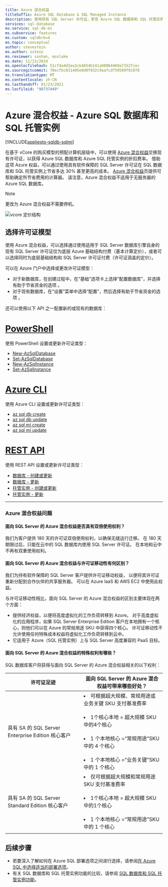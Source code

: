 ```yaml
---
title: Azure 混合权益
titleSuffix: Azure SQL Database & SQL Managed Instance
description: 使用现有 SQL Server 许可证，享受 Azure SQL 数据库和 SQL 托管实例折扣。
services: sql-database
ms.service: sql-db-mi
ms.subservice: features
ms.custom: sqldbrb=4
ms.topic: conceptual
author: stevestein
ms.author: sstein
ms.reviewer: sashan, moslake
ms.date: 11/13/2019
ms.openlocfilehash: 51cf4a4d3aa3cb4654b141a98064460a7152fcec
ms.sourcegitcommit: 78ecfbc831405e8d0f932c9aafcdf59589f81978
ms.translationtype: MT
ms.contentlocale: zh-CN
ms.lasthandoff: 01/23/2021
ms.locfileid: "98737449"
---
```

# <a name="azure-hybrid-benefit---azure-sql-database--sql-managed-instance"></a>Azure 混合权益 - Azure SQL 数据库和 SQL 托管实例
[!INCLUDE[appliesto-sqldb-sqlmi](includes/appliesto-sqldb-sqlmi.md)]

在基于 vCore 的购买模型的预配计算机层级中，可以使用 [Azure 混合权益](https://azure.microsoft.com/pricing/hybrid-benefit/)交换现有许可证，以获得 Azure SQL 数据库和 Azure SQL 托管实例的折扣费率。 借助这项 Azure 权益，可以通过使用具有软件保障的 SQL Server 许可证在 SQL 数据库和 SQL 托管实例上节省多达 30% 甚至更高的成本。 [Azure 混合权益](https://azure.microsoft.com/pricing/hybrid-benefit/)页提供可帮助确定所节省费用的计算器。  请注意，Azure 混合权益不适用于无服务器的 Azure SQL 数据库。

> [!NOTE]
> 更改为 Azure 混合权益不需要停机。

![vcore 定价结构](./media/azure-hybrid-benefit/pricing.png)

## <a name="choose-a-license-model"></a>选择许可证模型

使用 Azure 混合权益，可以选择通过使用适用于 SQL Server 数据库引擎自身的现有 SQL Server 许可证仅为底层 Azure 基础结构付费（基本计算定价），或者可以选择同时为底层基础结构和 SQL Server 许可证付费（许可证涵盖的定价）。

可以在 Azure 门户中选择或更改许可证模型： 
- 对于新数据库，在创建过程中，在“基础”选项卡上选择“配置数据库”，并选择有助于节省资金的选项 。
- 对于现有数据库，在“设置”菜单中选择“配置”，然后选择有助于节省资金的选项 。

还可以使用以下 API 之一配置新的或现有的数据库：

# <a name="powershell"></a>[PowerShell](#tab/azure-powershell)

使用 PowerShell 设置或更新许可证类型：

- [New-AzSqlDatabase](/powershell/module/az.sql/new-azsqldatabase)
- [Set-AzSqlDatabase](/powershell/module/az.sql/set-azsqldatabase)
- [New-AzSqlInstance](/powershell/module/az.sql/new-azsqlinstance)
- [Set-AzSqlInstance](/powershell/module/az.sql/set-azsqlinstance)

# <a name="azure-cli"></a>[Azure CLI](#tab/azure-cli)

使用 Azure CLI 设置或更新许可证类型：

- [az sql db create](/cli/azure/sql/db#az-sql-db-create)
- [az sql db update](/cli/azure/sql/db#az-sql-db-update)
- [az sql mi create](/cli/azure/sql/mi#az-sql-mi-create)
- [az sql mi update](/cli/azure/sql/mi#az-sql-mi-update)

# <a name="rest-api"></a>[REST API](#tab/rest)

使用 REST API 设置或更新许可证类型：

- [数据库 - 创建或更新](/rest/api/sql/databases/createorupdate)
- [数据库 - 更新](/rest/api/sql/databases/update)
- [托管实例 - 创建或更新](/rest/api/sql/managedinstances/createorupdate)
- [托管实例 - 更新](/rest/api/sql/managedinstances/update)

* * *


### <a name="azure-hybrid-benefit-questions"></a>Azure 混合权益问题

#### <a name="are-there-dual-use-rights-with-azure-hybrid-benefit-for-sql-server"></a>面向 SQL Server 的 Azure 混合权益是否具有双倍使用权利？

我们为客户提供 180 天的许可证双倍使用权利，以确保无缝运行迁移。 在 180 天期限过后，只能在云中的 SQL 数据库内使用 SQL Server 许可证。 在本地和云中不再有双重使用权利。

#### <a name="how-does-azure-hybrid-benefit-for-sql-server-differ-from-license-mobility"></a>面向 SQL Server 的 Azure 混合权益与许可证移动性有何区别？

我们为持有软件保障的 SQL Server 客户提供许可证移动权益， 以便将其许可证重新分配到合作伙伴的共享服务器。 可以在 Azure IaaS 和 AWS EC2 中使用此权益。

与许可证移动性相比，面向 SQL Server 的 Azure 混合权益的区别主要体现在两个方面：

- 提供经济权益，以便将高度虚拟化的工作负荷转移到 Azure。 对于高度虚拟化的应用程序，如果 SQL Server Enterprise Edition 客户在本地拥有一个核心，则他们可以在 Azure 的常规用途 SKU 中获得四个核心。 许可证移动性不允许使用任何特殊成本权益将虚拟化工作负荷转移到云中。
- 它适用于 Azure（SQL 托管实例）上与 SQL Server 高度兼容的 PaaS 目标。

#### <a name="what-are-the-specific-rights-of-the-azure-hybrid-benefit-for-sql-server"></a>面向 SQL Server 的 Azure 混合权益的特殊权利有哪些？

SQL 数据库客户将获得与面向 SQL Server 的 Azure 混合权益相关的以下权利：

|许可证足迹|面向 SQL Server 的 Azure 混合权益可带来哪些好处？|
|---|---|
|具有 SA 的 SQL Server Enterprise Edition 核心客户|<li>可根据超大规模、常规用途或业务关键 SKU 支付基准费率</li><br><li>1个核心本地 = 超大规模 SKU 中的4个核心</li><br><li>1 个本地核心 =“常规用途”SKU 中的 4 个核心</li><br><li>1 个本地核心 =“业务关键”SKU 中的 1 个核心</li>|
|具有 SA 的 SQL Server Standard Edition 核心客户|<li>仅可根据超大规模和常规用途 SKU 支付基准费率</li><br><li>1个核心本地 = 超大规模 SKU 中的1个核心</li><br><li>1 个本地核心 =“常规用途”SKU 中的 1 个核心</li>|
|||


## <a name="next-steps"></a>后续步骤

- 若要深入了解如何在 Azure SQL 部署选项之间进行选择，请参阅[在 Azure SQL 中选择适当的部署选项](azure-sql-iaas-vs-paas-what-is-overview.md)。
- 有关 SQL 数据库和 SQL 托管实例功能的比较，请参阅 [SQL 数据库和 SQL 托管实例功能](database/features-comparison.md)。
